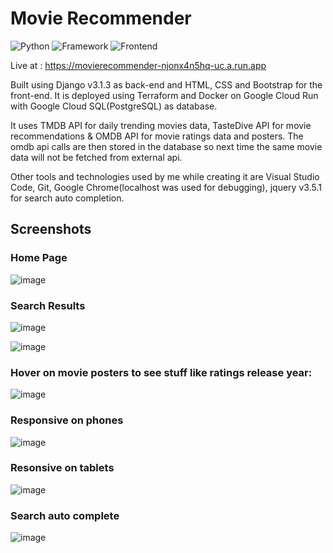 # Movie Recommender

![Python](https://img.shields.io/badge/Python-3.8-blue)
![Framework](https://img.shields.io/badge/Framework-Django-darkgreen)
![Frontend](https://img.shields.io/badge/Frontend-HTML/CSS-red)

Live at : https://movierecommender-njonx4n5hq-uc.a.run.app

Built using Django v3.1.3 as back-end and HTML, CSS and Bootstrap for the front-end.
It is deployed using Terraform and Docker on Google Cloud Run with Google Cloud SQL(PostgreSQL) as database.

It uses TMDB API for daily trending movies data, TasteDive API for movie recommendations & OMDB API for movie ratings data and posters.
The omdb api calls are then stored in the database so next time the same movie data will not be fetched from external api.

Other tools and technologies used by me while creating it are Visual Studio Code, Git, Google Chrome(localhost was used for debugging), jquery v3.5.1 for search auto completion.

## Screenshots

### Home Page

![image](https://user-images.githubusercontent.com/56286288/99840632-ec067d80-2b92-11eb-8690-580f8c79455e.PNG)

### Search Results

![image](https://user-images.githubusercontent.com/56286288/99842004-12c5b380-2b95-11eb-9335-4dc7ac2d18a2.png)

![image](https://user-images.githubusercontent.com/56286288/99842009-148f7700-2b95-11eb-8404-9b952f60f6e7.PNG)

### Hover on movie posters to see stuff like ratings release year:

![image](https://user-images.githubusercontent.com/56286288/99846407-448e4880-2b9c-11eb-96f4-ce68758e2013.png)

### Responsive on phones

![image](https://user-images.githubusercontent.com/56286288/99844094-97660100-2b98-11eb-8630-00cf6d575f2c.jpg)

### Resonsive on tablets

![image](https://user-images.githubusercontent.com/56286288/99845696-13f9df00-2b9b-11eb-8f72-805d106e343a.png)

### Search auto complete

![image](https://user-images.githubusercontent.com/56286288/99845921-70f59500-2b9b-11eb-9fe6-57cdded8be44.jpg)
